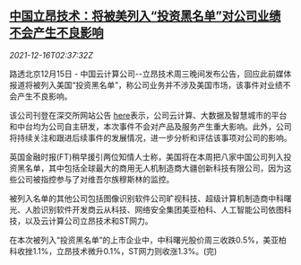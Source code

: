 <!--1639623662000-->
[中国立昂技术：将被美列入“投资黑名单”对公司业绩不会产生不良影响](https://cn.reuters.com/article/leon-us-blacklist-1216-idCNKBS2IV07B)
------

<div><i>2021-12-16T02:37:32Z</i></div><p>路透北京12月15日 - 中国云计算公司--立昂技术周三晚间发布公告，回应此前媒体报道将被列入美国“投资黑名单”，称公司业务并不涉及美国市场，该事件对业绩不会产生不良影响。</p><p>该公司刊登在深交所网站公告 <a href="http://www.szse.cn/disclosure/listed/bulletinDetail/index.html?37cbdafa-f8d2-4e5e-9308-97c3e6331d0e">here</a>表示，公司云计算、大数据及智慧城市的平台和中台均为公司自主研发，本次事件不会对产品及服务产生重大影响。此外，公司将持续关注和跟进后续事件的发展情况，进一步分析和评估该事项对公司的影响。</p><p>英国金融时报(FT)稍早援引两位知情人士称，美国将在本周把八家中国公司列入投资黑名单，其中包括全球最大的商用无人机制造商大疆创新科技有限公司，因为这些公司被指控参与了对维吾尔族穆斯林的监控。</p><p>被列入名单的其他公司包括图像识别软件公司旷视科技、超级计算机制造商中科曙光、人脸识别软件开发商云从科技、网络安全集团美亚柏科、人工智能公司依图科技，以及云计算公司立昂技术和ST网力。</p><p>在本次被列入“投资黑名单”的上市企业中，中科曙光股价周三收跌0.5%，美亚柏科收挫1.1%，立昂技术微升0.1%，ST网力则收涨1.3%。(完)</p>
